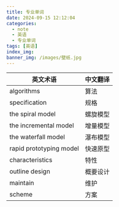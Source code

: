 ```yaml
---
title: 专业单词
date: 2024-09-15 12:12:04
categories:
  - note
  - 英语
  - 专业单词
tags: [英语]
index_img:
banner_img: /images/壁纸.jpg
---
```



| 英文术语                  | 中文翻译   |
| ------------------------- | ---------- |
| algorithms                | 算法       |
| specification             | 规格       |
| the spiral model          | 螺旋模型   |
| the incremental model     | 增量模型   |
| the waterfall model       | 瀑布模型   |
| rapid prototyping model   | 快速原型   |
| characteristics           | 特性       |
| outline design            | 概要设计   |
| maintain                  | 维护       |
| scheme                    | 方案       |
